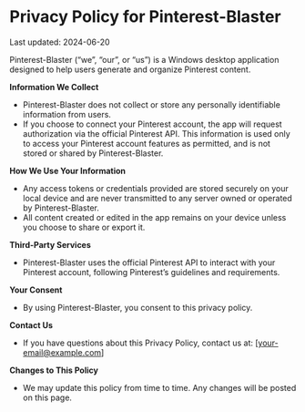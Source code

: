 # Privacy Policy for Pinterest-Blaster

Last updated: 2024-06-20

Pinterest-Blaster (“we”, “our”, or “us”) is a Windows desktop application designed to help users generate and organize Pinterest content. 

**Information We Collect**
- Pinterest-Blaster does not collect or store any personally identifiable information from users.
- If you choose to connect your Pinterest account, the app will request authorization via the official Pinterest API. This information is used only to access your Pinterest account features as permitted, and is not stored or shared by Pinterest-Blaster.

**How We Use Your Information**
- Any access tokens or credentials provided are stored securely on your local device and are never transmitted to any server owned or operated by Pinterest-Blaster.
- All content created or edited in the app remains on your device unless you choose to share or export it.

**Third-Party Services**
- Pinterest-Blaster uses the official Pinterest API to interact with your Pinterest account, following Pinterest’s guidelines and requirements.

**Your Consent**
- By using Pinterest-Blaster, you consent to this privacy policy.

**Contact Us**
- If you have questions about this Privacy Policy, contact us at: [your-email@example.com]

**Changes to This Policy**
- We may update this policy from time to time. Any changes will be posted on this page.